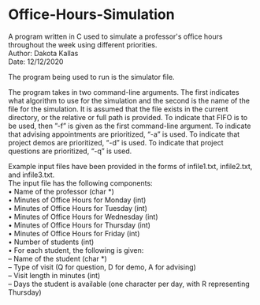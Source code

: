 # Office-Hours-Simulation
A program written in C used to simulate a professor's office hours throughout the week using different priorities.   
Author: Dakota Kallas   
Date: 12/12/2020     

The program being used to run is the simulator file.

The program takes in two command-line arguments. The first indicates what algorithm to use for the
simulation and the second is the name of the file for the simulation. It is assumed that the file exists in
the current directory, or the relative or full path is provided. To indicate that FIFO is to be used, then
”-f” is given as the first command-line argument. To indicate that advising appointments are prioritized,
“-a” is used. To indicate that project demos are prioritized, “-d” is used. To indicate that project questions
are prioritized, “-q” is used.

Example input files have been provided in the forms of infile1.txt, infile2.txt, and infile3.txt.     
The input file has the following components:      
• Name of the professor (char *)      
• Minutes of Office Hours for Monday (int)      
• Minutes of Office Hours for Tuesday (int)     
• Minutes of Office Hours for Wednesday (int)     
• Minutes of Office Hours for Thursday (int)      
• Minutes of Office Hours for Friday (int)      
• Number of students (int)      
• For each student, the following is given:     
  – Name of the student (char *)      
  – Type of visit (Q for question, D for demo, A for advising)      
  – Visit length in minutes (int)     
  – Days the student is available (one character per day, with R representing Thursday)     
